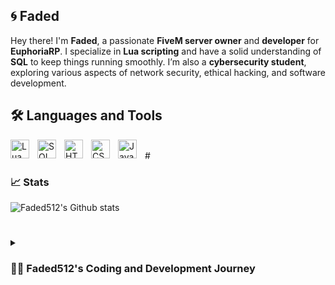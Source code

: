 ## 🌀 Faded

Hey there! I'm **Faded**, a passionate **FiveM server owner** and **developer** for **EuphoriaRP**. I specialize in **Lua scripting** and have a solid understanding of **SQL** to keep things running smoothly. I’m also a **cybersecurity student**, exploring various aspects of network security, ethical hacking, and software development.

## 🛠️ Languages and Tools

<img align="left" alt="Lua" width="30px" style="padding-right:10px;" src="https://cdn.jsdelivr.net/gh/devicons/devicon/icons/lua/lua-original.svg" />
<img align="left" alt="SQL" width="30px" style="padding-right:10px;" src="https://cdn.jsdelivr.net/gh/devicons/devicon/icons/mysql/mysql-original.svg" />
<img align="left" alt="HTML" width="30px" style="padding-right:10px;" src="https://cdn.jsdelivr.net/gh/devicons/devicon/icons/html5/html5-original.svg" />
<img align="left" alt="CSS" width="30px" style="padding-right:10px;" src="https://cdn.jsdelivr.net/gh/devicons/devicon/icons/css3/css3-original.svg" />
<img align="left" alt="Java" width="30px" style="padding-right:10px;" src="https://cdn.jsdelivr.net/gh/devicons/devicon/icons/java/java-original.svg" />

<br />
#

### 📈 Stats

![Faded512's Github stats](https://github-readme-stats.vercel.app/api?username=faded512&show_icons=true&theme=nightowl)
#

<details>
<summary><h3>👨‍💻 Faded512's Coding and Development Journey</h3></summary>
From a young age, I’ve always been captivated by computers and technology. This fascination quickly evolved into a deep interest in coding and development, which has become a significant part of my life. I find solace in writing code; it serves as a form of relaxation and an escape from the everyday hustle.
My journey into development truly flourished when I ventured into creating my own FiveM server. This project allowed me to combine my love for gaming and coding, enabling me to craft a unique environment for players. The experience taught me valuable skills in scripting, server management, and community building. I enjoyed the challenge of creating immersive experiences and continuously refining the server based on player feedback.
Alongside my work in game development, I developed a keen interest in cybersecurity. Understanding how to protect systems and data has become a crucial aspect of my coding journey. I enjoy learning about security protocols, ethical hacking, and the ever-evolving landscape of cyber threats. This dual focus on development and cybersecurity not only enhances my skill set but also deepens my appreciation for the complexities of technology.
In essence, coding and development have become more than just a hobby for me; they are a fulfilling pursuit that enriches my life. Whether I’m scripting for my FiveM server or exploring the intricacies of cybersecurity, I find joy in the challenges and creativity that coding offers.




<!--
**Faded512/Faded512** is a ✨ _special_ ✨ repository because its `README.md` (this file) appears on your GitHub profile.

### What I’m working on:
- ⚙️ Constantly optimizing and improving the EuphoriaRP server for a better player experience.
- 🔧 Developing custom scripts for immersive gameplay, from job systems to unique in-game mechanics.
- 🌐 Expanding my knowledge in cybersecurity, learning everything from encryption to secure server management.

### Skills:
- **Languages**: Lua, SQL, HTML, CSS, Java (still learning the web stack and Java!)
- **Frameworks/Tools**: FiveM, QBCore, MySQL, Git, (add others you're familiar with)
- **Currently Learning**: Advanced server-side development, web development (HTML/CSS/Java), and improving overall security practices.

### Fun Facts:
- 🎮 Besides coding, I’m a big fan of video games and love exploring the latest in tech.
- 🌱 I’m always looking for new ways to expand my knowledge, whether it's coding or cybersecurity.
- 🤝 Open to collaborating on FiveM projects and security initiatives.

Feel free to reach out or explore my projects below!

### 📈 Stats

![Faded512's Github stats](https://github-readme-stats.vercel.app/api?username=faded512&show_icons=true&theme=nightowl)

Here are some ideas to get you started:

- 🔭 I’m currently working on ...
- 🌱 I’m currently learning ...
- 👯 I’m looking to collaborate on ...
- 🤔 I’m looking for help with ...
- 💬 Ask me about ...
- 📫 How to reach me: ...
- 😄 Pronouns: ...
- ⚡ Fun fact: ...
-->
